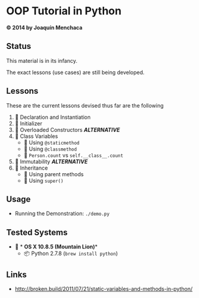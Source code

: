 # OOP Tutorial in Python
**© 2014 by Joaquín Menchaca**

## Status

This material is in its infancy.

The exact lessons (use cases) are still being developed.

## Lessons

These are the current lessons devised thus far are the following

 1. :green_book: Declaration and Instantiation
 2. :green_book: Initializer
 3. :closed_book: Overloaded Constructors ***ALTERNATIVE***
 4. :green_book: Class Variables
    * :page_facing_up: Using `@staticmethod`
    * :page_facing_up: Using `@classmethod`
    * :page_facing_up: `Person.count` vs `self.__class__.count`
 5. :closed_book: Immutability ***ALTERNATIVE***
 6. :green_book: Inheritance
    * :page_facing_up: Using parent methods
    * :page_facing_up: Using `super()`

## Usage

* Running the Demonstration: `./demo.py`

## Tested Systems

* :dvd: * __OS X 10.8.5 (Mountain Lion)__*
  * :package: Python 2.7.8 (`brew install python`)

## Links

* http://broken.build/2011/07/21/static-variables-and-methods-in-python/
